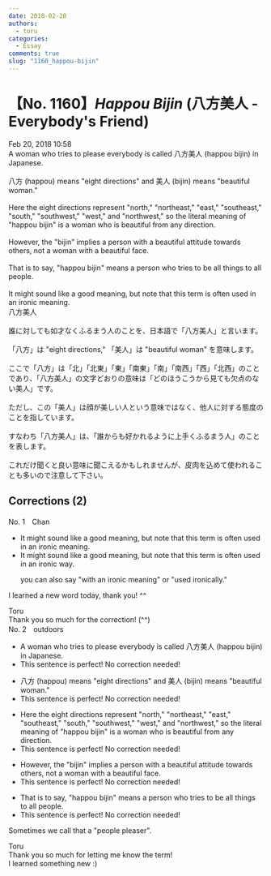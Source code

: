 ```yaml
---
date: 2018-02-20
authors:
  - toru
categories:
  - Essay
comments: true
slug: "1160_happou-bijin"
---
```


# 【No. 1160】<strong><em>Happou Bijin</strong></em> (八方美人 - Everybody's Friend)
<div class="date">Feb 20, 2018 10:58</div>
<div id="post"><div id="body_show_ori">
A woman who tries to please everybody is called 八方美人 (happou bijin) in Japanese.<br/><br/>八方 (happou) means "eight directions" and 美人 (bijin) means "beautiful woman."<br/><br/>Here the eight directions represent "north," "northeast," "east," "southeast," "south," "southwest," "west," and "northwest," so the literal meaning of "happou bijin" is a woman who is beautiful from any direction.<br/><br/>However, the "bijin" implies a person with a beautiful attitude towards others, not a woman with a beautiful face.<br/><br/>That is to say, "happou bijin" means a person who tries to be all things to all people.<br/><br/>It might sound like a good meaning, but note that this term is often used in an ironic meaning.
</div></div>

<!-- more -->

<div id="post_ja"><div id="body_show_mo">
八方美人<br/><br/>誰に対しても如才なくふるまう人のことを、日本語で「八方美人」と言います。<br/><br/>「八方」は "eight directions," 「美人」は "beautiful woman" を意味します。<br/><br/>ここで「八方」は「北」「北東」「東」「南東」「南」「南西」「西」「北西」のことであり、「八方美人」の文字どおりの意味は「どのほうこうから見ても欠点のない美人」です。<br/><br/>ただし、この「美人」は顔が美しい人という意味ではなく、他人に対する態度のことを指しています。<br/><br/>すなわち「八方美人」は、「誰からも好かれるように上手くふるまう人」のことを表します。<br/><br/>これだけ聞くと良い意味に聞こえるかもしれませんが、皮肉を込めて使われることも多いので注意して下さい。
</div></div>

## Corrections (2)
<div id="block"><div class="first_name"> No. 1　<span class="just_name">Chan</span></div><div id="block2">
<ul class="correction_field">
<li class="incorrect">It might sound like a good meaning, but note that this term is often used in an ironic meaning.</li>
<li class="corrected correct">
It might sound like a good meaning, but note that this term is often used in an ironic <span class="f_blue">way</span>.
<p class="correction_comment">you can also say "with an ironic meaning" or "used ironically."</p>
</li>
</ul>
<p class="comment_small">
 I learned a new word today, thank you! ^^
</p>

</div><div class="name"><span class="just_name">Toru</span><br>
Thank you so much for the correction! (^^)
</div>
</div>
<div id="block"><div class="first_name"> No. 2　<span class="just_name">outdoors</span></div><div id="block2">
<ul class="correction_field">
<li class="incorrect">A woman who tries to please everybody is called 八方美人 (happou bijin) in Japanese.</li>
<li class="corrected perfect">This sentence is perfect! No correction needed!</li>
</ul>
<ul class="correction_field">
<li class="incorrect">八方 (happou) means "eight directions" and 美人 (bijin) means "beautiful woman."</li>
<li class="corrected perfect">This sentence is perfect! No correction needed!</li>
</ul>
<ul class="correction_field">
<li class="incorrect">Here the eight directions represent "north," "northeast," "east," "southeast," "south," "southwest," "west," and "northwest," so the literal meaning of "happou bijin" is a woman who is beautiful from any direction.</li>
<li class="corrected perfect">This sentence is perfect! No correction needed!</li>
</ul>
<ul class="correction_field">
<li class="incorrect">However, the "bijin" implies a person with a beautiful attitude towards others, not a woman with a beautiful face.</li>
<li class="corrected perfect">This sentence is perfect! No correction needed!</li>
</ul>
<ul class="correction_field">
<li class="incorrect">That is to say, "happou bijin" means a person who tries to be all things to all people.</li>
<li class="corrected perfect">This sentence is perfect! No correction needed!</li>
</ul>
<p class="comment_small">
 Sometimes we call that a "people pleaser".
</p>

</div><div class="name"><span class="just_name">Toru</span><br>
Thank you so much for letting me know the term!<br/>I learned something new :)
</div>
</div>
